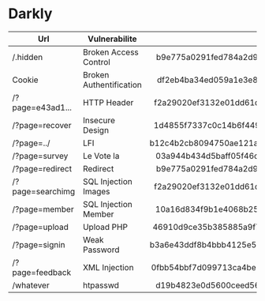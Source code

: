 # Darkly

| Url              | Vulnerabilite           | Flag                                                             |
|------------------|-------------------------|:----------------------------------------------------------------:|
| /.hidden         | Broken Access Control   | b9e775a0291fed784a2d9680fcfad7edd6b8cdf87648da647aaf4bba288bcab3 |
| Cookie           | Broken Authentification | df2eb4ba34ed059a1e3e89ff4dfc13445f104a1a52295214def1c4fb1693a5c3 |
| /?page=e43ad1... | HTTP Header             | f2a29020ef3132e01dd61df97fd33ec8d7fcd1388cc9601e7db691d17d4d6188 |
| /?page\=recover  | Insecure Design         | 1d4855f7337c0c14b6f44946872c4eb33853f40b2d54393fbe94f49f1e19bbb0 |
| /?page=../       | LFI                     | b12c4b2cb8094750ae121a676269aa9e2872d07c06e429d25a63196ec1c8c1d0 |
| /?page=survey    | Le Vote la              | 03a944b434d5baff05f46c4bede5792551a2595574bcafc9a6e25f67c382ccaa |
| /?page=redirect  | Redirect                | b9e775a0291fed784a2d9680fcfad7edd6b8cdf87648da647aaf4bba288bcab3 |
| /?page=searchimg | SQL Injection Images    | f2a29020ef3132e01dd61df97fd33ec8d7fcd1388cc9601e7db691d17d4d6188 |
| /?page=member    | SQL Injection Member    | 10a16d834f9b1e4068b25c4c46fe0284e99e44dceaf08098fc83925ba6310ff5 |
| /?page=upload    | Upload PHP              | 46910d9ce35b385885a9f7e2b336249d622f29b267a1771fbacf52133beddba8 |
| /?page=signin    | Weak Password           | b3a6e43ddf8b4bbb4125e5e7d23040433827759d4de1c04ea63907479a80a6b2 |
| /?page=feedback  | XML Injection           | 0fbb54bbf7d099713ca4be297e1bc7da0173d8b3c21c1811b916a3a86652724e |
| /whatever        | htpasswd                | d19b4823e0d5600ceed56d5e896ef328d7a2b9e7ac7e80f4fcdb9b10bcb3e7ff |

